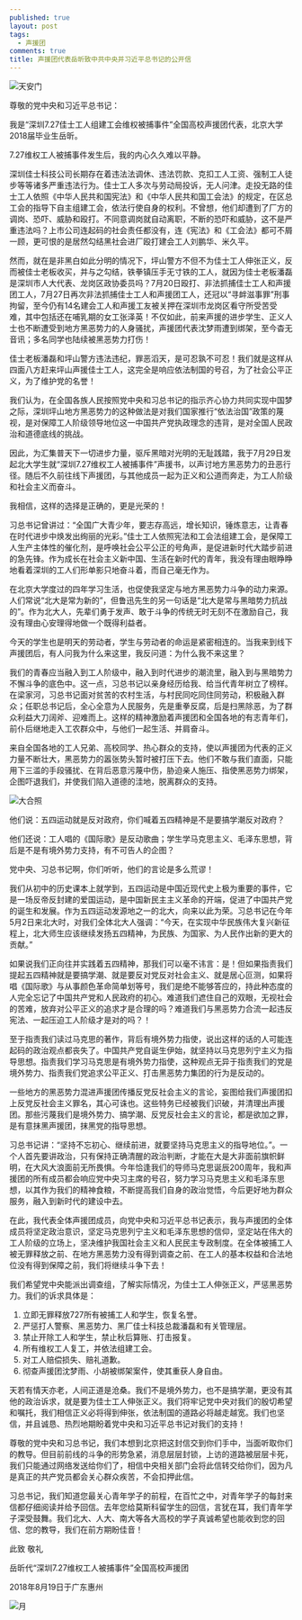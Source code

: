 ```yaml
---
published: true
layout: post
tags:
  - 声援团
comments: true
title: 声援团代表岳昕致中共中央并习近平总书记的公开信
---
```


 ![天安门][1]

尊敬的党中央和习近平总书记：

我是“深圳7.27佳士工人组建工会维权被捕事件”全国高校声援团代表，北京大学2018届毕业生岳昕。

7.27维权工人被捕事件发生后，我的内心久久难以平静。

深圳佳士科技公司长期存在着违法法调休、违法罚款、克扣工人工资、强制工人徒步等等诸多严重违法行为。佳士工人多次与劳动局投诉，无人问津。走投无路的佳士工人依照《中华人民共和国宪法》和《中华人民共和国工会法》的规定，在区总工会的指导下自主组建工会，依法行使自身的权利。不曾想，他们却遭到了厂方的调岗、恐吓、威胁和殴打。不同意调岗就自动离职，不断的恐吓和威胁，这不是严重违法吗？上市公司连起码的社会责任都没有，连《宪法》和《工会法》都可不屑一顾，更可恨的是居然勾结黑社会进厂殴打建会工人刘鹏华、米久平。

然而，就在是非黑白如此分明的情况下，坪山警方不但不为佳士工人伸张正义，反而被佳士老板收买，并与之勾结，铁拳镇压手无寸铁的工人，就因为佳士老板潘磊是深圳市人大代表、龙岗区政协委员吗？7月20日殴打、非法抓捕佳士工人和声援团工人，7月27日再次非法抓捕佳士工人和声援团工人，还冠以“寻衅滋事罪”刑事拘留，至今仍有14名建会工人和声援工友被关押在深圳市龙岗区看守所受苦受难，其中包括还在哺乳期的女工张泽英！不仅如此，前来声援的进步学生、正义人士也不断遭受到地方黑恶势力的人身骚扰，声援团代表沈梦雨遭到绑架，至今杳无音讯；多名同学也陆续被黑恶势力打伤！

佳士老板潘磊和坪山警方违法违纪，罪恶滔天，是可忍孰不可忍！我们就是这样从四面八方赶来坪山声援佳士工人，这完全是响应依法制国的号召，为了社会公平正义，为了维护党的名誉！

我们认为，在全国各族人民按照党中央和习总书记的指示齐心协力共同实现中国梦之际，深圳坪山地方黑恶势力的这种做法是对我们国家推行“依法治国”政策的蔑视，是对保障工人阶级领导地位这一中国共产党执政理念的违背，是对全国人民政治和道德底线的挑战。

因此，为汇集普天下一切进步力量，驱斥黑暗对光明的无耻践踏，我于7月29日发起北大学生就“深圳7.27维权工人被捕事件”声援书，以声讨地方黑恶势力的丑恶行径。随后不久前往线下声援团，与其他成员一起为正义和公道而奔走，为工人阶级和社会主义而奋斗。

我相信，这样的选择是正确的，更是光荣的！

习总书记曾讲过：“全国广大青少年，要志存高远，增长知识，锤炼意志，让青春在时代进步中焕发出绚丽的光彩。”佳士工人依照宪法和工会法组建工会，是保障工人生产主体性的催化剂，是呼唤社会公平公正的号角声，是促进新时代大踏步前进的急先锋。作为成长在社会主义新中国、生活在新时代的青年，我没有理由眼睁睁地看着深圳的工人们形单影只地奋斗着，而自己毫无作为。

在北京大学度过的四年学习生活，也促使我坚定与地方黑恶势力斗争的动力来源。人们常说“北大是常为新的”，但鲁迅先生的另一句话是“北大是常与黑暗势力抗战的”。作为北大人，先辈们勇于发声、敢于斗争的传统无时无刻不在激励自己，我没有理由心安理得地做一个既得利益者。

今天的学生也是明天的劳动者，学生与劳动者的命运是紧密相连的。当我来到线下声援团后，有人问我为什么来这里，我反问道：为什么我不来这里？

我们的青春应当融入到工人阶级中，融入到时代进步的潮流里，融入到与黑暗势力不懈斗争的底色中。这一点，习总书记以亲身经历给我、给当代青年树立了榜样。在梁家河，习总书记面对贫苦的农村生活，与村民同吃同住同劳动，积极融入群众；任职总书记后，全心全意为人民服务，先是重拳反腐，后是扫黑除恶，为了群众利益大刀阔斧、迎难而上。这样的精神激励着声援团和全国各地的有志青年们，前仆后继地走入工农群众中，与他们一起生活、并肩奋斗。

来自全国各地的工人兄弟、高校同学、热心群众的支持，使以声援团为代表的正义力量不断壮大，黑恶势力的嚣张势头暂时被打压下去。他们不敢与我们直面，只能用下三滥的手段骚扰、在背后恶意污蔑中伤，胁迫亲人施压、指使黑恶势力绑架，企图吓退我们，并使我们陷入道德的洼地，脱离群众的支持。

 ![大合照][2]

他们说：五四运动就是反对政府，你们喊着五四精神是不是要搞学潮反对政府？

他们还说：工人唱的《国际歌》是反动歌曲；学生学马克思主义、毛泽东思想，背后是不是有境外势力支持，有不可告人的企图？

党中央、习总书记啊，你们听听，他们的言论是多么荒谬！

我们从初中的历史课本上就学到，五四运动是中国近现代史上极为重要的事件，它是一场反帝反封建的爱国运动，是中国新民主主义革命的开端，促进了中国共产党的诞生和发展。作为五四运动发源地之一的北大，向来以此为荣。习总书记在今年5月2日来北大时，对我们全体北大人强调：“今天，在实现中华民族伟大复兴新征程上，北大师生应该继续发扬五四精神，为民族、为国家、为人民作出新的更大的贡献。”

如果说我们正向往并实践着五四精神，那我们可以毫不讳言：是！但如果指责我们提起五四精神就是要搞学潮、就是要反对党反对社会主义、就是居心叵测，如果将唱《国际歌》与从事颜色革命简单划等号，我们是绝不能够答应的，持此种态度的人完全忘记了中国共产党和人民政府的初心。难道我们遮住自己的双眼，无视社会的苦难，放弃对公平正义的追求才是合理的吗？难道我们与黑恶势力合流一起违反宪法、一起压迫工人阶级才是对的吗？！

至于指责我们读过马克思的著作，背后有境外势力指使，说出这样的话的人可能连起码的政治观点都丧失了。中国共产党自诞生伊始，就坚持以马克思列宁主义为指导思想。指责我们学习马克思是有境外势力指使，这种观点无异于指责我们的党是境外势力、指责我们党追求公平正义、打击黑恶势力集团的行为是反动的。

一些地方的黑恶势力混进声援团传播反党反社会主义的言论，妄图给我们声援团扣上反党反社会主义罪名，其心可诛也。这些特务已经被我们识破，并清理出声援团。那些污蔑我们是境外势力、搞学潮、反党反社会主义的言论，都是欲加之罪，是有意抹黑声援团，抹黑党的指导思想。

习总书记讲：“坚持不忘初心、继续前进，就要坚持马克思主义的指导地位。”。一个人首先要讲政治，只有保持正确清醒的政治判断，才能在大是大非面前旗帜鲜明，在大风大浪面前无所畏惧。今年恰逢我们的导师马克思诞辰200周年，我和声援团的所有成员都会响应党中央习主席的号召，努力学习马克思主义和毛泽东思想，以其作为我们的精神食粮，不断提高我们自身的政治觉悟，今后更好地为群众服务，融入到新时代的建设中去。

在此，我代表全体声援团成员，向党中央和习近平总书记表示，我与声援团的全体成员将坚定政治意识，坚定马克思列宁主义和毛泽东思想的信仰，坚定站在伟大的工人阶级的立场上，坚决维护我国社会主义和人民民主专政制度。在全体被捕工人被无罪释放之前、在地方黑恶势力没有得到调查之前、在工人的基本权益和合法地位没有得到保障之前，我们将继续斗争下去！

我们希望党中央能派出调查组，了解实际情况，为佳士工人伸张正义，严惩黑恶势力。我们的诉求具体是：
1.	立即无罪释放727所有被捕工人和学生，恢复名誉。
2.	严惩打人警察、黑恶势力、黑厂佳士科技总裁潘磊和有关管理层。
3.	禁止开除工人和学生，禁止秋后算账、打击报复。
4.	所有维权工人复工，并依法组建工会。
5.	对工人赔偿损失、赔礼道歉。
6.	彻查声援团沈梦雨、小胡被绑架案件，使其重获人身自由。

天若有情天亦老，人间正道是沧桑。我们不是境外势力，也不是搞学潮，更没有其他的政治诉求，就是要为佳士工人伸张正义。我们将牢记党中央对我们的殷切希望和嘱托，我们相信正义必将得到伸张，依法制国的道路必将越走越宽。我们也坚信，并且诚恳、热烈地期盼着党中央和习近平总书记对我们的支持！

尊敬的党中央和习总书记，我们本想到北京把这封信交到你们手中，当面听取你们的教导。但目前前线的斗争的形势急紧，消息层层封锁，上访的道路被层层卡死，我们只能通过网络发送给你们了，相信中央相关部门会将此信转交给你们，因为凡是真正的共产党员都会关心群众疾苦，不会扣押此信。

习总书记，我们知道您最关心青年学子的前程，在百忙之中，对青年学子的每封来信都仔细阅读并给予回信。去年您给莫斯科留学生的回信，言犹在耳，我们青年学子深受鼓舞。我们北大、人大、南大等各大高校的学子真诚希望也能收到您的回信、您的教导，我们在前方期盼佳音！

此致
敬礼

岳昕代“深圳7.27维权工人被捕事件”全国高校声援团

2018年8月19日于广东惠州

 ![月][3]

[1]: https://upload.cc/i1/2018/08/19/0pLvQu.jpg
[2]: https://upload.cc/i1/2018/08/19/91XeuW.jpg
[3]: https://upload.cc/i1/2018/08/19/IGxYTz.jpg
